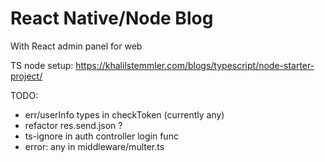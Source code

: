 # React Native/Node Blog

With React admin panel for web

TS node setup: https://khalilstemmler.com/blogs/typescript/node-starter-project/

TODO:

* err/userInfo types in checkToken (currently any)
* refactor res.send.json ?
* ts-ignore in auth controller login func
* error: any in middleware/multer.ts